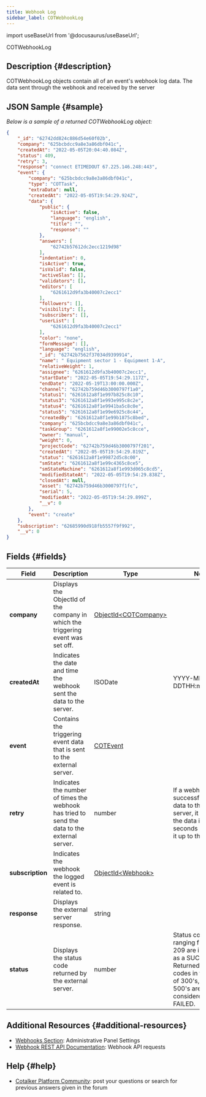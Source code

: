 ```yaml
---
title: Webhook Log
sidebar_label: COTWebhookLog
---
```

import useBaseUrl from '@docusaurus/useBaseUrl';

<span className="hero__subtitle">COTWebhookLog</span>

## Description {#description}
COTWebhookLog objects contain all of an event's webhook log data. The data sent through the webhook and received by the server

## JSON Sample {#sample}
_Below is a sample of a returned COTWebhookLog object:_
```json
{
    "_id": "62742dd824c886d54e60f02b",
    "company": "625bcbdcc9a8e3a86dbf041c",
    "createdAt": "2022-05-05T20:04:40.084Z",
    "status": 409,
    "retry": 3,
    "response": "connect ETIMEDOUT 67.225.146.248:443",
    "event": {
        "company": "625bcbdcc9a8e3a86dbf041c",
        "type": "COTTask",
        "extraData": null,
        "createdAt": "2022-05-05T19:54:29.924Z",
        "data": {
            "public": {
                "isActive": false,
                "language": "english",
                "title": "",
                "response": ""
            },
            "answers": [
                "62742b57612dc2ecc1219d98"
            ],
            "indentation": 0,
            "isActive": true,
            "isValid": false,
            "activeSlas": [],
            "validators": [],
            "editors": [
                "6261612d9fa3b40007c2ecc1"
            ],
            "followers": [],
            "visibility": [],
            "subscribers": [],
            "userList": [
                "6261612d9fa3b40007c2ecc1"
            ],
            "color": "none",
            "formMessage": [],
            "language": "english",
            "_id": "62742b7562f37034d9399914",
            "name": " Equipment sector 1 - Equipment 1-A",
            "relativeWeight": 1,
            "assignee": "6261612d9fa3b40007c2ecc1",
            "startDate": "2022-05-05T19:54:29.117Z",
            "endDate": "2022-05-19T13:00:00.000Z",
            "channel": "62742b759d46b3000797f1a0",
            "status1": "6261612a8f1e997b825c8c10",
            "status3": "6261612a8f1e993e995c8c2e",
            "status4": "6261612a8f1e9941ba5c8c0e",
            "status5": "6261612a8f1e99e6925c8c44",
            "createdBy": "6261612a8f1e99b1875c8bed",
            "company": "625bcbdcc9a8e3a86dbf041c",
            "taskGroup": "6261612a8f1e99002e5c8cce",
            "owner": "manual",
            "weight": 0,
            "projectCode": "62742b759d46b3000797f201",
            "createdAt": "2022-05-05T19:54:29.819Z",
            "status": "6261612a8f1e99872d5c8c00",
            "smState": "6261612a8f1e99c4365c8ce5",
            "smStateMachine": "6261612a8f1e993d065c8cd5",
            "modifiedStateAt": "2022-05-05T19:54:29.838Z",
            "closedAt": null,
            "asset": "62742b759d46b3000797f1fc",
            "serial": 5,
            "modifiedAt": "2022-05-05T19:54:29.899Z",
            "__v": 0
        },
        "event": "create"
    },
    "subscription": "62685990d918fb5557f9f992",
    "__v": 0
}
```

## Fields {#fields}

Field | Description | Type | Notes
--- | --- | --- | ---
**company** | Displays the ObjectId of the company in which the triggering event was set off. | [ObjectId<COTCompany\>](/docs/documentation/models/model_company)
**createdAt** | Indicates the date and time the webhook sent the data to the server. | ISODate | YYYY-MM-DDTHH:mm:ss.SSSZ
**event** | Contains the triggering event data that is sent to the external server. | [COTEvent](/docs/documentation/models/webhooks/event) |
**retry** | Indicates the number of times the webhook has tried to send the data to the external server. | number | If a webhook fails to successfully send data to the external server, it will resend the data in thirty seconds and will try it up to three times.
**subscription** | Indicates the webhook the logged event is related to. | [ObjectId<Webhook\>](/docs/documentation/models/webhooks/webhook) |
**response** | Displays the external server response. | string |
**status** | Displays the status code returned by the external server. | number | Status codes ranging from 200-209 are interpreted as a SUCCESS. Returned status codes in the range of 300's, 400's, 500's are considered as FAILED.


## Additional Resources {#additional-resources}
- [Webhooks Section](/docs/documentation/admin/admin_webhooks): Administrative Panel Settings
- [Webhook REST API Documentation](/docs/documentation/api/automations/webhooks): Webhook API requests

## Help {#help}

- [Cotalker Platform Community](https://github.com/Cotalker/documentation/discussions): post your questions or search for previous answers given in the forum